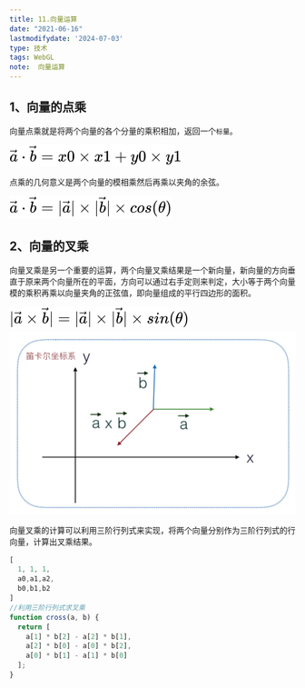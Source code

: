 ```yaml
---
title: 11.向量运算
date: "2021-06-16"
lastmodifydate: '2024-07-03'
type: 技术
tags: WebGL
note:  向量运算
---
```


## 1、向量的点乘
向量点乘就是将两个向量的各个分量的乘积相加，返回一个`标量`。

<img src='../../images/webgl/equation-dot.svg' />

点乘的几何意义是两个向量的模相乘然后再乘以夹角的余弦。

<img src='../../images/webgl/equation-cross.svg' />

## 2、向量的叉乘

向量叉乘是另一个重要的运算，两个向量叉乘结果是一个新向量，新向量的方向垂直于原来两个向量所在的平面，方向可以通过右手定则来判定，大小等于两个向量模的乘积再乘以向量夹角的正弦值，即向量组成的平行四边形的面积。

<img src='../../images/webgl/equation-cross1.svg' />

<img src='../../images/webgl/equation-cross2.png' />

向量叉乘的计算可以利用三阶行列式来实现，将两个向量分别作为三阶行列式的行向量，计算出叉乘结果。
```js
[
  1, 1, 1,
  a0,a1,a2,
  b0,b1,b2
]
//利用三阶行列式求叉乘
function cross(a, b) {
  return [
    a[1] * b[2] - a[2] * b[1],
    a[2] * b[0] - a[0] * b[2],
    a[0] * b[1] - a[1] * b[0]
  ];
}
```